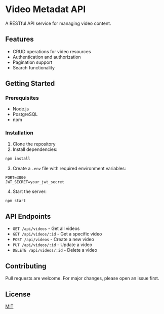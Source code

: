 # Video Metadat API

A RESTful API service for managing video content.

## Features

- CRUD operations for video resources
- Authentication and authorization
- Pagination support
- Search functionality

## Getting Started

### Prerequisites

- Node.js
- PostgreSQL
- npm 

### Installation

1. Clone the repository
2. Install dependencies:
```bash
npm install
```

3. Create a `.env` file with required environment variables:
```
PORT=3000
JWT_SECRET=your_jwt_secret
```

4. Start the server:
```bash
npm start
```

## API Endpoints

- `GET /api/videos` - Get all videos
- `GET /api/videos/:id` - Get a specific video
- `POST /api/videos` - Create a new video
- `PUT /api/videos/:id` - Update a video
- `DELETE /api/videos/:id` - Delete a video


## Contributing

Pull requests are welcome. For major changes, please open an issue first.

## License

[MIT](https://choosealicense.com/licenses/mit/)